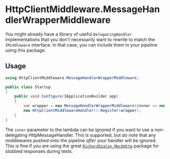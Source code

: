 # HttpClientMiddleware.MessageHandlerWrapperMiddleware

You might already have a library of useful `DelegatingHandler` implementations
that you don't necessarily want to rewrite to match the `IMiddleware` interface.
In that case, you can include them in your pipeline using this package.

## Usage

```csharp
using HttpClientMiddleware.MessageHandlerWrapperMiddleware;

public class Startup
{
    public void Configure(IApplicationBuilder app)
    {
        var wrapper = new MessageHandlerWrapperMiddleware(innner => new YourDelegatingHandler(inner));
        new HttpClientMiddlewareHandler().Register(wrapper);
    }
}
```

The `inner` parameter to the lambda can be ignored if you want to use a
non-delegating HttpMessageHandler. This is supported, but do note that any
middlewares pushed onto the pipeline _after_ your handler will be ignored.
This is fine if you are using the great [`RichardSzalay.MockHttp`][mock]
package for stubbed responses during tests.

[mock]: https://github.com/richardszalay/mockhttp
